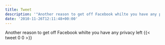 ```yaml
---
title: Tweet
description: '"Another reason to get off Facebook whilte you have any privacy left "'
date: '2010-11-26T12:11:48+00:00'
---
```

Another reason to get off Facebook whilte you have any privacy left 
      {{< tweet 0 0 >}}
    
